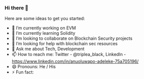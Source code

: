 ### Hi there 👋

Here are some ideas to get you started:

- 🔭 I’m currently working on EVM 
- 🌱 I’m currently learning Solidity
- 👯 I’m looking to collaborate on Blockchain Security projects
- 🤔 I’m looking for help with blockchain sec resources
- 💬 Ask me about Tech, Development
- 📫 How to reach me: Twitter - @triplea_black, LinkedIn - https://www.linkedin.com/in/anuoluwapo-adeleke-75a705196/
- 😄 Pronouns: He / His
- ⚡ Fun fact: 
